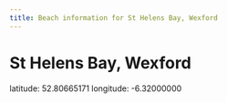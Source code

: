 ```yaml
---
title: Beach information for St Helens Bay, Wexford
---
```

# St Helens Bay, Wexford 

<div class="location-info">latitude: 52.80665171 longitude: -6.32000000</div>
<div id="met-eireann-warnings"></div>
<div></div>